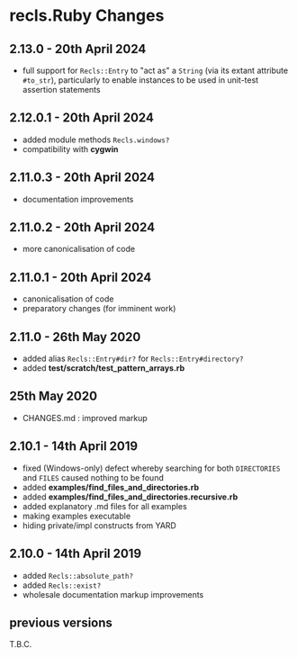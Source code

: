 # **recls.Ruby** Changes

## 2.13.0 - 20th April 2024

* full support for `Recls::Entry` to "act as" a `String` (via its extant attribute `#to_str`), particularly to enable instances to be used in unit-test assertion statements


## 2.12.0.1 - 20th April 2024

* added module methods `Recls.windows?`
* compatibility with **cygwin**


## 2.11.0.3 - 20th April 2024

* documentation improvements


## 2.11.0.2 - 20th April 2024

* more canonicalisation of code


## 2.11.0.1 - 20th April 2024

* canonicalisation of code
* preparatory changes (for imminent work)


## 2.11.0 - 26th May 2020

* added alias `Recls::Entry#dir?` for `Recls::Entry#directory?`
* added **test/scratch/test_pattern_arrays.rb**


## 25th May 2020

* CHANGES.md : improved markup


## 2.10.1 - 14th April 2019

* fixed (Windows-only) defect whereby searching for both `DIRECTORIES` and `FILES` caused nothing to be found
* added **examples/find_files_and_directories.rb**
* added **examples/find_files_and_directories.recursive.rb**
* added explanatory .md files for all examples
* making examples executable
* hiding private/impl constructs from YARD


## 2.10.0 - 14th April 2019

* added `Recls::absolute_path?`
* added `Recls::exist?`
* wholesale documentation markup improvements


## previous versions

T.B.C.


<!-- ########################### end of file ########################### -->

